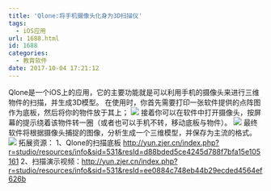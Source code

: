 ```yaml
---
title: 'Qlone:将手机摄像头化身为3D扫描仪'
tags:
  - iOS应用
url: 1688.html
id: 1688
categories:
  - 教育软件
date: 2017-10-04 17:21:12
---
```


Qlone是一个iOS上的应用，它的主要功能就是可以利用手机的摄像头来进行三维物件的扫描，并生成3D模型。 在使用时，你首先需要打印一张软件提供的点阵图作为底板，然后将你的物件放于其上； ![](http://upload-images.jianshu.io/upload_images/32597-9615a5739f4d4811.jpg?imageMogr2/auto-orient/strip%7CimageView2/2/w/1240) 接着你可以在软件中打开摄像头，按屏幕的提示绕着该物件转一圈（或者也可以手机不转，移动底板与物件）。 ![](http://upload-images.jianshu.io/upload_images/32597-479e0a1c61ccb746.jpg?imageMogr2/auto-orient/strip%7CimageView2/2/w/1240) 最终软件将根据摄像头捕捉的图像，分析生成一个三维模型，并保存为主流的格式。 ![](http://upload-images.jianshu.io/upload_images/32597-ef51dcbaeab0c464.jpg?imageMogr2/auto-orient/strip%7CimageView2/2/w/1240) 拓展资源： 1、Qlone的扫描底板 http://yun.zjer.cn/index.php?r=studio/resources/info&sid=531&resId=d88bded5ce4245d788f7bfa15e105161 2、扫描演示视频：http://yun.zjer.cn/index.php?r=studio/resources/info&sid=531&resId=ee0884c748eb44b29ecded4564ef626b